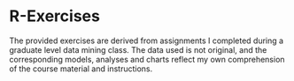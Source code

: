 # R-Exercises

The provided exercises are derived from assignments I completed during a graduate level data mining class. The data used is not original, and the corresponding models, analyses and charts reflect my own comprehension of the course material and instructions. 
